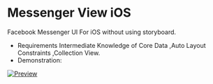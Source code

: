 # Messenger View iOS
Facebook Messenger UI For iOS  without using storyboard.
- Requirements 
Intermediate Knowledge of Core Data ,Auto Layout Constraints ,Collection View.
- Demonstration: 





<a href="https://github.com/shubham14896/messanger_ios/blob/master/preview.gif"><img src="https://github.com/shubham14896/messanger_ios/blob/master/preview.gif" title="Preview"/></a>
